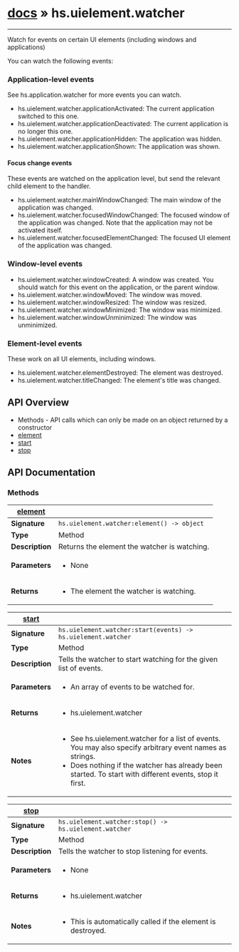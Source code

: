 # [docs](/hammerspoon/index.md) » hs.uielement.watcher
---

Watch for events on certain UI elements (including windows and applications)

You can watch the following events:
### Application-level events
See hs.application.watcher for more events you can watch.
* hs.uielement.watcher.applicationActivated: The current application switched to this one.
* hs.uielement.watcher.applicationDeactivated: The current application is no longer this one.
* hs.uielement.watcher.applicationHidden: The application was hidden.
* hs.uielement.watcher.applicationShown: The application was shown.

#### Focus change events
These events are watched on the application level, but send the relevant child element to the handler.
* hs.uielement.watcher.mainWindowChanged: The main window of the application was changed.
* hs.uielement.watcher.focusedWindowChanged: The focused window of the application was changed. Note that the application may not be activated itself.
* hs.uielement.watcher.focusedElementChanged: The focused UI element of the application was changed.

### Window-level events
* hs.uielement.watcher.windowCreated: A window was created. You should watch for this event on the application, or the parent window.
* hs.uielement.watcher.windowMoved: The window was moved.
* hs.uielement.watcher.windowResized: The window was resized.
* hs.uielement.watcher.windowMinimized: The window was minimized.
* hs.uielement.watcher.windowUnminimized: The window was unminimized.

### Element-level events
These work on all UI elements, including windows.
* hs.uielement.watcher.elementDestroyed: The element was destroyed.
* hs.uielement.watcher.titleChanged: The element's title was changed.

## API Overview
* Methods - API calls which can only be made on an object returned by a constructor
 * [element](#element)
 * [start](#start)
 * [stop](#stop)

## API Documentation

### Methods

| [element](#element)         |                                                                                     |
| --------------------------------------------|-------------------------------------------------------------------------------------|
| **Signature**                               | `hs.uielement.watcher:element() -> object`                                                                    |
| **Type**                                    | Method                                                                     |
| **Description**                             | Returns the element the watcher is watching.                                                                     |
| **Parameters**                              | <ul><li>None</li></ul> |
| **Returns**                                 | <ul><li>The element the watcher is watching.</li></ul>          |

| [start](#start)         |                                                                                     |
| --------------------------------------------|-------------------------------------------------------------------------------------|
| **Signature**                               | `hs.uielement.watcher:start(events) -> hs.uielement.watcher`                                                                    |
| **Type**                                    | Method                                                                     |
| **Description**                             | Tells the watcher to start watching for the given list of events.                                                                     |
| **Parameters**                              | <ul><li>An array of events to be watched for.</li></ul> |
| **Returns**                                 | <ul><li>hs.uielement.watcher</li></ul>          |
| **Notes**                                   | <ul><li>See hs.uielement.watcher for a list of events. You may also specify arbitrary event names as strings.</li><li>Does nothing if the watcher has already been started. To start with different events, stop it first.</li></ul>                |

| [stop](#stop)         |                                                                                     |
| --------------------------------------------|-------------------------------------------------------------------------------------|
| **Signature**                               | `hs.uielement.watcher:stop() -> hs.uielement.watcher`                                                                    |
| **Type**                                    | Method                                                                     |
| **Description**                             | Tells the watcher to stop listening for events.                                                                     |
| **Parameters**                              | <ul><li>None</li></ul> |
| **Returns**                                 | <ul><li>hs.uielement.watcher</li></ul>          |
| **Notes**                                   | <ul><li>This is automatically called if the element is destroyed.</li></ul>                |

